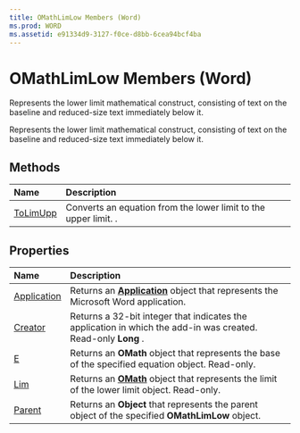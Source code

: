 ```yaml
---
title: OMathLimLow Members (Word)
ms.prod: WORD
ms.assetid: e91334d9-3127-f0ce-d8bb-6cea94bcf4ba
---
```



# OMathLimLow Members (Word)
Represents the lower limit mathematical construct, consisting of text on the baseline and reduced-size text immediately below it.

Represents the lower limit mathematical construct, consisting of text on the baseline and reduced-size text immediately below it.


## Methods



|**Name**|**Description**|
|:-----|:-----|
|[ToLimUpp](omathlimlow-tolimupp-method-word.md)|Converts an equation from the lower limit to the upper limit. .|

## Properties



|**Name**|**Description**|
|:-----|:-----|
|[Application](omathlimlow-application-property-word.md)|Returns an  **[Application](application-object-word.md)** object that represents the Microsoft Word application.|
|[Creator](omathlimlow-creator-property-word.md)|Returns a 32-bit integer that indicates the application in which the add-in was created. Read-only  **Long** .|
|[E](omathlimlow-e-property-word.md)|Returns an  **OMath** object that represents the base of the specified equation object. Read-only.|
|[Lim](omathlimlow-lim-property-word.md)|Returns an  **[OMath](omath-object-word.md)** object that represents the limit of the lower limit object. Read-only.|
|[Parent](omathlimlow-parent-property-word.md)|Returns an  **Object** that represents the parent object of the specified **OMathLimLow** object.|

